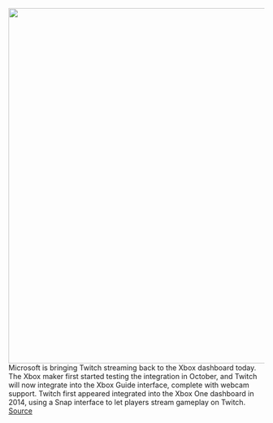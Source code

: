 <img src='https://cdn.vox-cdn.com/thumbor/mPK5xhzCvODdt2-pfvNK7cl8uBM=/0x0:1320x880/1200x800/filters:focal(555x335:765x545)/cdn.vox-cdn.com/uploads/chorus_image/image/70540693/twitchxbox.0.jpg' width='700px' /><br/>
Microsoft is bringing Twitch streaming back to the Xbox dashboard today. The Xbox maker first started testing the integration in October, and Twitch will now integrate into the Xbox Guide interface, complete with webcam support. Twitch first appeared integrated into the Xbox One dashboard in 2014, using a Snap interface to let players stream gameplay on Twitch.
<a href='https://www.theverge.com/2022/2/23/22947369/xbox-twitch-streaming-dashboard-update-app'> Source <a/>